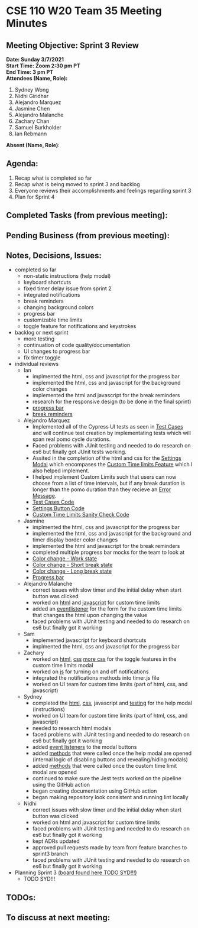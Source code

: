# CSE 110 W20 Team 35 Meeting Minutes

## Meeting Objective: Sprint 3 Review

**Date: Sunday 3/7/2021**  
**Start Time: Zoom 2:30 pm PT**  
**End Time: 3 pm PT**  
**Attendees (Name, Role):**  
1. Sydney Wong
2. Nidhi Giridhar
3. Alejandro Marquez
4. Jasmine Chen
5. Alejandro Malanche
6. Zachary Chan
7. Samuel Burkholder
8. Ian Rebmann

**Absent (Name, Role)**:  
   
## Agenda: 
   1. Recap what is completed so far
   2. Recap what is being moved to sprint 3 and backlog
   3. Everyone reviews their accomplishments and feelings regarding sprint 3
   4. Plan for Sprint 4

## Completed Tasks (from previous meeting):

## Pending Business (from previous meeting):

## Notes, Decisions, Issues: 
  * completed so far
    * non-static instructions (help modal)
    * keyboard shortcuts
    * fixed timer delay issue from sprint 2
    * integrated notifications
    * break reminders
    * changing background colors
    * progress bar
    * customizable time limits
    * toggle feature for notifications and keystrokes
  * backlog or next sprint
    * more testing
    * continuation of code quality/documentation
    * UI changes to progress bar
    * fix timer toggle
  * individual reviews
    * Ian
      * implmented the html, css and javascript for the progress bar
      * implemented the html, css and javascript for the background color changes
      * implemented the html and javascript for the break reminders
      * research for the responsive design (to be done in the final sprint)
      * [progress bar](sprint-3-images/pbar.PNG)
      * [break reminders](sprint-3-images/bremindSS.PNG)
    * Alejandro Marquez
      * Implemented all of the Cypress UI tests as seen in [Test Cases](sprint-3-images/test-cases.gif) and will continue test creation by implementating tests which will span real pomo cycle durations.
      * Faced problems with JUnit testing and needed to do research on es6 but finally got JUnit tests working.
      * Assited in the completion of the html and css for the [Settings Modal](sprint-3-images/settings-modal.png) which encompases the [Custom Time limits Feature](sprint-3-images/custom-time.png) which I also helped implement.
      * I helped implement Custom Limits such that users can now choose from a list of time intervals, but if any break duration is longer than the pomo duration than they recieve an [Error Message](sprint-3-images/error-message.png).
      * [Test Cases Code](sprint-3-images/cypress-test-cases-code.gif)
      * [Settings Button Code](sprint-3-images/settings-button-code.png)
      * [Custom Time Limits Sanity Check Code](sprint-3-images/custom-time-limits-check-code.png)
    * Jasmine
      * implmented the html, css and javascript for the progress bar
      * implemented the html, css and javascript for the background and timer display border color changes
      * implemented the html and javascript for the break reminders
      * completed multiple progress bar mocks for the team to look at
      * [Color change - Work state](sprint-3-images/color-pomo.png)
      * [Color change - Short break state](sprint-3-images/color-short.png)
      * [Color change - Long break state](sprint-3-images/color-long.png)
      * [Progress bar](sprint-3-images/progress-bar.png)
    * Alejandro Malanche
      * correct issues with slow timer and the initial delay when start button was clicked
      * worked on [html](sprint-3-images/custom-time-limits-html.png) and [javascript](sprint-3-images/custom-time-limits-js.png) for custom time limits
      * added an [eventlistener](sprint-3-images/html-eventlisteners.png) for the form for the custom time limits that changes the html upon changing the value
      * faced problems with JUnit testing and needed to do research on es6 but finally got it working
    * Sam
      * implemented javascript for keyboard shortcuts
      * implmented the html, css and javascript for the progress bar
    * Zachary
      * worked on [html](sprint-3-images/toggle-html.png), [css](sprint-3-images/toggle-css.png) [more css](sprint-3-images/toggle-css2.png) for the toggle features in the custom time limits modal
      * worked on [js](sprint-3-images/notif-toggle-js.png) for turning on and off notifications
      * integrated the notifications methods into timer.js file
      * worked on UI team for custom time limits (part of html, css, and javascript)
    * Sydney
      * completed the [html](sprint-3-images/help-modal-html.png), [css](sprint-3-images/help-modal-css.png), javascript and [testing](sprint-3-images/help-modal-jest.png) for the help modal (instructions)
      * worked on UI team for custom time limits (part of html, css, and javascript)
      * needed to research html modals
      * faced problems with JUnit testing and needed to do research on es6 but finally got it working
      * added [event listeners](sprint-3-images/html-eventlisteners.png) to the modal buttons
      * added [methods](sprint-3-images/help-modal-functions.png) that were called once the help modal are opened (internal logic of disabling buttons and revealing/hiding modals)
      * added [methods](sprint-3-images/custom-time-limits-reveal-hide.png) that were called once the custom time limit modal are opened
      * continued to make sure the Jest tests worked on the pipeline using the GitHub action
      * began creating documentation using GitHub action
      * began making repository look consistent and running lint locally
    * Nidhi
      * correct issues with slow timer and the initial delay when start button was clicked
      * worked on html and javascript for custom time limits
      * faced problems with JUnit testing and needed to do research on es6 but finally got it working
      * kept ADRs updated
      * approved pull requests made by team from feature branches to sprint3 branch
      * faced problems with JUnit testing and needed to do research on es6 but finally got it working
  * Planning Sprint 3 [(board found here TODO SYD!!!)](https://github.com/nidhigiridhar/cse110-w21-group35/projects/3)
    * TODO SYD!!!

## TODOs: 

## To discuss at next meeting:





  

